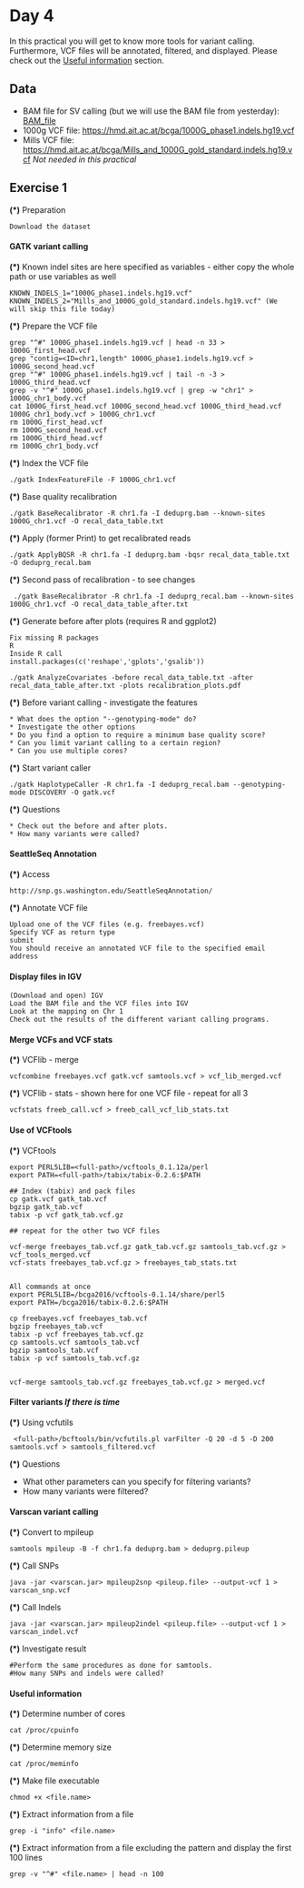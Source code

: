 # Day 4

In this practical you will get to know more tools for variant calling. Furthermore, VCF files will be annotated, filtered, and displayed. Please check out the [Useful information](#useful-information) section.


## Data

* BAM file for SV calling (but we will use the BAM file from yesterday): [BAM_file](https://hmd.ait.ac.at/bcga/HG00096.mapped.ILLUMINA.bwa.GBR.exome.20120522_chr1_50mio_with_chr.bam)
* 1000g VCF file: https://hmd.ait.ac.at/bcga/1000G_phase1.indels.hg19.vcf
* Mills VCF file: https://hmd.ait.ac.at/bcga/Mills_and_1000G_gold_standard.indels.hg19.vcf *Not needed in this practical*


## Exercise 1


__(*)__ Preparation

    Download the dataset
    

#### GATK variant calling

__(*)__ Known indel sites are here specified as variables - either copy the whole path or use variables as well

    KNOWN_INDELS_1="1000G_phase1.indels.hg19.vcf"
    KNOWN_INDELS_2="Mills_and_1000G_gold_standard.indels.hg19.vcf" (We will skip this file today)


__(*)__ Prepare the VCF file

    grep "^#" 1000G_phase1.indels.hg19.vcf | head -n 33 > 1000G_first_head.vcf
    grep "contig=<ID=chr1,length" 1000G_phase1.indels.hg19.vcf > 1000G_second_head.vcf
    grep "^#" 1000G_phase1.indels.hg19.vcf | tail -n -3 > 1000G_third_head.vcf
    grep -v "^#" 1000G_phase1.indels.hg19.vcf | grep -w "chr1" > 1000G_chr1_body.vcf
    cat 1000G_first_head.vcf 1000G_second_head.vcf 1000G_third_head.vcf 1000G_chr1_body.vcf > 1000G_chr1.vcf
    rm 1000G_first_head.vcf
    rm 1000G_second_head.vcf
    rm 1000G_third_head.vcf
    rm 1000G_chr1_body.vcf
    
    
__(*)__ Index the VCF file

    ./gatk IndexFeatureFile -F 1000G_chr1.vcf


__(*)__ Base quality recalibration
    
    ./gatk BaseRecalibrator -R chr1.fa -I deduprg.bam --known-sites 1000G_chr1.vcf -O recal_data_table.txt


__(*)__ Apply (former Print) to get recalibrated reads
    
    ./gatk ApplyBQSR -R chr1.fa -I deduprg.bam -bqsr recal_data_table.txt -O deduprg_recal.bam


__(*)__ Second pass of recalibration - to see changes

     ./gatk BaseRecalibrator -R chr1.fa -I deduprg_recal.bam --known-sites 1000G_chr1.vcf -O recal_data_table_after.txt


__(*)__ Generate before after plots (requires R and ggplot2)

    Fix missing R packages
    R
    Inside R call
    install.packages(c('reshape','gplots','gsalib'))
    
    ./gatk AnalyzeCovariates -before recal_data_table.txt -after recal_data_table_after.txt -plots recalibration_plots.pdf
    


__(*)__ Before variant calling - investigate the features

    * What does the option "--genotyping-mode" do?
    * Investigate the other options
    * Do you find a option to require a minimum base quality score?
    * Can you limit variant calling to a certain region?
    * Can you use multiple cores?
    
    
__(*)__ Start variant caller

    ./gatk HaplotypeCaller -R chr1.fa -I deduprg_recal.bam --genotyping-mode DISCOVERY -O gatk.vcf


__(*)__ Questions

    * Check out the before and after plots.
    * How many variants were called?



#### SeattleSeq Annotation

__(*)__ Access<br/>

    http://snp.gs.washington.edu/SeattleSeqAnnotation/

__(*)__ Annotate VCF file

    Upload one of the VCF files (e.g. freebayes.vcf)
    Specify VCF as return type
    submit
    You should receive an annotated VCF file to the specified email address
    

#### Display files in IGV

    (Download and open) IGV
    Load the BAM file and the VCF files into IGV
    Look at the mapping on Chr 1
    Check out the results of the different variant calling programs.



#### Merge VCFs and VCF stats

__(*)__ VCFlib - merge

    vcfcombine freebayes.vcf gatk.vcf samtools.vcf > vcf_lib_merged.vcf

__(*)__ VCFlib - stats - shown here for one VCF file - repeat for all 3

    vcfstats freeb_call.vcf > freeb_call_vcf_lib_stats.txt



#### Use of VCFtools

__(*)__ VCFtools

    export PERL5LIB=<full-path>/vcftools_0.1.12a/perl
    export PATH=<full-path>/tabix/tabix-0.2.6:$PATH

    ## Index (tabix) and pack files
    cp gatk.vcf gatk_tab.vcf
    bgzip gatk_tab.vcf
    tabix -p vcf gatk_tab.vcf.gz

    ## repeat for the other two VCF files

    vcf-merge freebayes_tab.vcf.gz gatk_tab.vcf.gz samtools_tab.vcf.gz > vcf_tools_merged.vcf
    vcf-stats freebayes_tab.vcf.gz > freebayes_tab_stats.txt
    
    
    All commands at once
    export PERL5LIB=/bcga2016/vcftools-0.1.14/share/perl5
    export PATH=/bcga2016/tabix-0.2.6:$PATH

    cp freebayes.vcf freebayes_tab.vcf
    bgzip freebayes_tab.vcf 
    tabix -p vcf freebayes_tab.vcf.gz 
    cp samtools.vcf samtools_tab.vcf
    bgzip samtools_tab.vcf 
    tabix -p vcf samtools_tab.vcf.gz 
    
     
    vcf-merge samtools_tab.vcf.gz freebayes_tab.vcf.gz > merged.vcf





#### Filter variants *If there is time*
__(*)__ Using vcfutils
     
     <full-path>/bcftools/bin/vcfutils.pl varFilter -Q 20 -d 5 -D 200 samtools.vcf > samtools_filtered.vcf

__(*)__ Questions
* What other parameters can you specify for filtering variants?
* How many variants were filtered?






#### Varscan variant calling

__(*)__ Convert to mpileup

    samtools mpileup -B -f chr1.fa deduprg.bam > deduprg.pileup

__(*)__ Call SNPs

    java -jar <varscan.jar> mpileup2snp <pileup.file> --output-vcf 1 > varscan_snp.vcf

__(*)__ Call Indels
    
    java -jar <varscan.jar> mpileup2indel <pileup.file> --output-vcf 1 > varscan_indel.vcf

__(*)__ Investigate result
  
    #Perform the same procedures as done for samtools.
    #How many SNPs and indels were called?

    
    
#### Useful information

__(*)__ Determine number of cores

    cat /proc/cpuinfo  


__(*)__ Determine memory size
    
    cat /proc/meminfo


__(*)__ Make file executable

    chmod +x <file.name>
    
__(*)__ Extract information from a file

    grep -i "info" <file.name>
    
__(*)__ Extract information from a file excluding the pattern and display the first 100 lines

    grep -v "^#" <file.name> | head -n 100
    
    
    